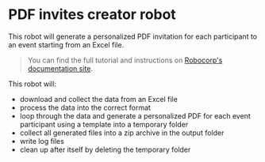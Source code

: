 # PDF invites creator robot

This robot will generate a personalized PDF invitation for each participant to an event starting from an Excel file.

> You can find the full tutorial and instructions on [Robocorp's documentation site](https://robocorp.com/docs/development-guide/pdf/pdf-invites-printer).

This robot will:

- download and collect the data from an Excel file
- process the data into the correct format
- loop through the data and generate a personalized PDF for each event participant using a template into a temporary folder
- collect all generated files into a zip archive in the output folder
- write log files
- clean up after itself by deleting the temporary folder
